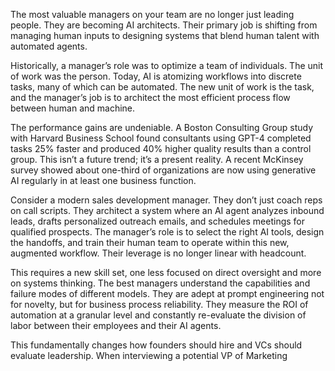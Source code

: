 The most valuable managers on your team are no longer just leading people. They are becoming AI architects. Their primary job is shifting from managing human inputs to designing systems that blend human talent with automated agents.

Historically, a manager’s role was to optimize a team of individuals. The unit of work was the person. Today, AI is atomizing workflows into discrete tasks, many of which can be automated. The new unit of work is the task, and the manager’s job is to architect the most efficient process flow between human and machine.

The performance gains are undeniable. A Boston Consulting Group study with Harvard Business School found consultants using GPT-4 completed tasks 25% faster and produced 40% higher quality results than a control group. This isn’t a future trend; it’s a present reality. A recent McKinsey survey showed about one-third of organizations are now using generative AI regularly in at least one business function.

Consider a modern sales development manager. They don’t just coach reps on call scripts. They architect a system where an AI agent analyzes inbound leads, drafts personalized outreach emails, and schedules meetings for qualified prospects. The manager’s role is to select the right AI tools, design the handoffs, and train their human team to operate within this new, augmented workflow. Their leverage is no longer linear with headcount.

This requires a new skill set, one less focused on direct oversight and more on systems thinking. The best managers understand the capabilities and failure modes of different models. They are adept at prompt engineering not for novelty, but for business process reliability. They measure the ROI of automation at a granular level and constantly re-evaluate the division of labor between their employees and their AI agents.

This fundamentally changes how founders should hire and VCs should evaluate leadership. When interviewing a potential VP of Marketing